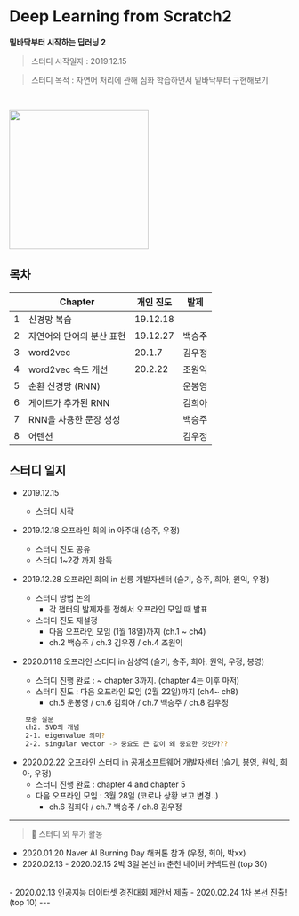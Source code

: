 # Deep Learning from Scratch2
**밑바닥부터 시작하는 딥러닝 2**

> 스터디 시작일자 : 2019.12.15

> 스터디 목적 : 자연어 처리에 관해 심화 학습하면서 밑바닥부터 구현해보기

<br/>
<p align="left">
<img src ="http://www.hanbit.co.kr/data/books/B8950212853_l.jpg" height="250px"/>
<!-- #</p> -->
<br/>

## 목차

|   | Chapter                   | 개인 진도   | 발제 |
|---|---------------------------|----------|-------|
| 1 | 신경망 복습                  | 19.12.18 |       |
| 2 | 자연어와 단어의 분산 표현       | 19.12.27 |  백승주  |
| 3 | word2vec                  | 20.1.7   | 김우정  |
| 4 | word2vec 속도 개선          | 20.2.22  |  조원익  |
| 5 | 순환 신경망 (RNN)            |          |  운봉영  |
| 6 | 게이트가 추가된 RNN           |          | 김희아   |
| 7 | RNN을 사용한 문장 생성        |          |  백승주  |
| 8 | 어텐션                     |          |  김우정  |


## 스터디 일지
- 2019.12.15
  - 스터디 시작

- 2019.12.18 오프라인 회의 in 아주대 (승주, 우정)
  - 스터디 진도 공유  
  - 스터디 1~2강 까지 완독

- 2019.12.28 오프라인 회의 in 선릉 개발자센터 (슬기, 승주, 희아, 원익, 우정)
  - 스터디 방법 논의 
    - 각 챕터의 발제자를 정해서 오프라인 모임 때 발표
  - 스터디 진도 재설정 
    - 다음 오프라인 모임 (1월 18일)까지 (ch.1 ~ ch4)
    - ch.2 백승주 / ch.3 김우정 / ch.4 조원익 
   
   
- 2020.01.18 오프라인 스터디 in 삼성역 (슬기, 승주, 희아, 원익, 우정, 봉영)  
	-   스터디 진행 완료 : ~ chapter 3까지. (chapter 4는 이후 마저)
	-   스터디 진도 : 다음 오프라인 모임 (2월 22일)까지 (ch4~ ch8)  
		- ch.5 운봉영  / ch.6 김희아 / ch.7 백승주 / ch.8 김우정

```bash
	보충 질문
	ch2. SVD의 개념  
	2-1. eigenvalue 의미?  
	2-2. singular vector -> 중요도 큰 값이 왜 중요한 것인가??  
```

- 2020.02.22 오프라인 스터디 in 공개소프트웨어 개발자센터 (슬기, 봉영, 원익, 희아, 우정)   
  - 스터디 진행 완료 : chapter 4 and chapter 5   
  - 다음 오프라인 모임 : 3월 28일 (코로나 상황 보고 변경..)  
      - ch.6 김희아 / ch.7 백승주 / ch.8 김우정  
  
---  
> 🤖 스터디 외 부가 활동   
- 2020.01.20 Naver AI Burning Day 해커톤 참가 (우정, 희아, 박xx)  
- 2020.02.13 - 2020.02.15 2박 3일 본선 in 춘천 네이버 커넥트원  (top 30)
<br>
- 2020.02.13 인공지능 데이터셋 경진대회 제안서 제출  
- 2020.02.24 1차 본선 진출! (top 10)  
---


